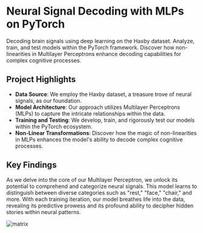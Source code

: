 # Neural Signal Decoding with MLPs on PyTorch

Decoding brain signals using deep learning on the Haxby dataset. Analyze, train, and test models within the PyTorch framework. Discover how non-linearities in Multilayer Perceptrons enhance decoding capabilities for complex cognitive processes.



## Project Highlights

- **Data Source**: We employ the Haxby dataset, a treasure trove of neural signals, as our foundation.
- **Model Architecture**: Our approach utilizes Multilayer Perceptrons (MLPs) to capture the intricate relationships within the data.
- **Training and Testing**: We develop, train, and rigorously test our models within the PyTorch ecosystem.
- **Non-Linear Transformations**: Discover how the magic of non-linearities in MLPs enhances the model's ability to decode complex cognitive processes.

## Key Findings

As we delve into the core of our Multilayer Perceptron, we unlock its potential to comprehend and categorize neural signals. This model learns to distinguish between diverse categories such as "rest," "face," "chair," and more. With each training iteration, our model breathes life into the data, revealing its predictive prowess and its profound ability to decipher hidden stories within neural patterns.


![matrix](https://github.com/lacomaofficial/Neuro-Decoding-Pytorch/assets/132283879/a3865b50-1338-478e-8df7-b9ab53b2a85c)


